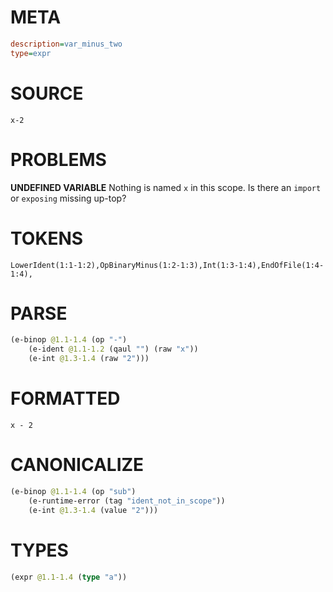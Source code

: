 # META
~~~ini
description=var_minus_two
type=expr
~~~
# SOURCE
~~~roc
x-2
~~~
# PROBLEMS
**UNDEFINED VARIABLE**
Nothing is named `x` in this scope.
Is there an `import` or `exposing` missing up-top?

# TOKENS
~~~zig
LowerIdent(1:1-1:2),OpBinaryMinus(1:2-1:3),Int(1:3-1:4),EndOfFile(1:4-1:4),
~~~
# PARSE
~~~clojure
(e-binop @1.1-1.4 (op "-")
	(e-ident @1.1-1.2 (qaul "") (raw "x"))
	(e-int @1.3-1.4 (raw "2")))
~~~
# FORMATTED
~~~roc
x - 2
~~~
# CANONICALIZE
~~~clojure
(e-binop @1.1-1.4 (op "sub")
	(e-runtime-error (tag "ident_not_in_scope"))
	(e-int @1.3-1.4 (value "2")))
~~~
# TYPES
~~~clojure
(expr @1.1-1.4 (type "a"))
~~~
